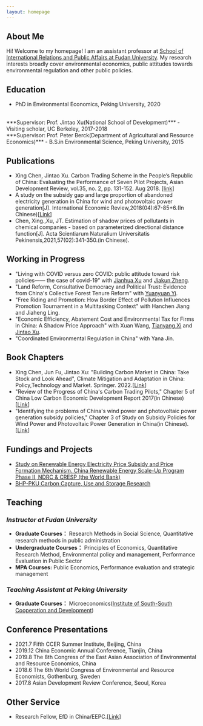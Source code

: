 ```yaml
---
layout: homepage
---
```


## About Me

Hi! Welcome to my homepage! I am an assistant professor at [School of International Relations and Public Affairs at Fudan University](https://sirpa.fudan.edu.cn/). My research interests broadly cover environmental economics, public attitudes towards environmental regulation and other public policies. 

## Education
- PhD in Environmental Economics, Peking University, 2020
<br>
***Supervisor: Prof. Jintao Xu(National School of Development)***
- Visiting scholar, UC Berkeley, 2017-2018
<br>
***Supervisor: Prof. Peter Berck(Department of Agricultural and Resource Economics)***
- B.S.in Environmental Science, Peking University, 2015

## Publications
- Xing Chen, Jintao Xu. Carbon Trading Scheme in the People’s Republic of China: Evaluating the Performance of Seven Pilot Projects, Asian Development Review, vol.35, no. 2, pp. 131-152. Aug 2018. [[link](https://direct.mit.edu/adev/article/35/2/131/9958/Carbon-Trading-Scheme-in-the-People-s-Republic-of)]
- A study on the subsidy gap and large proportion of abandoned electricity generation in China for wind and photovoltaic power generation[J]. International Economic Review,2018(04):67-85+6.(In Chinese)[[Link](https://kns.cnki.net/kcms/detail/detail.aspx?dbcode=CJFD&dbname=CJFDLAST2018&filename=GJPP201804005&uniplatform=NZKPT&v=MY23A1ckSLSZTyb5XPa4j7QkPXk3Y_fQJAJsdN2Jp5nJEjc-IgpmA_sNq0xJpMq2)]
- Chen, Xing.,Xu, JT. Estimation of shadow prices of pollutants in chemical companies - based on parameterized directional distance function[J]. Acta Scientiarum Naturalium Universitatis Pekinensis,2021,57(02):341-350.(in Chinese).

## Working in Progress
- "Living with COVID versus zero COVID: public attitude toward risk policies—— the case of covid-19" with [Jianhua Xu](https://www.ghd.pku.edu.cn/English/People/Faculty_fe5100f8d50a4875a92ad8991380a172/X_fe5100f8d50a4875a92ad8991380a172/XUjianhua/index.blk.htm) and [Jiakun Zheng](http://sf.ruc.edu.cn/info/1389/9164.htm).
- "Land Reform, Consultative Democracy and Political Trust: Evidence from China's Collective Forest Tenure Reform" with [Yuanyuan Yi](https://sites.google.com/view/yuanyuanyi/home).
- "Free Riding and Promotion: How Border Effect of Pollution Influences Promotion Tournament in a Multitasking Context" with Hanchen Jiang and Jiaheng Ling.
- "Economic Efficiency, Abatement Cost and Environmental Tax for Firms in China: A Shadow Price Approach" with Xuan Wang, [Tianyang Xi](https://www.xitianyang.com/) and [Jintao Xu](https://en.nsd.pku.edu.cn/faculty/fulltime/x/239550.htm).
- "Coordinated Environmental Regulation in China" with Yana Jin.

## Book Chapters
- Xing Chen, Jun Fu, Jintao Xu: "Building Carbon Market in China: Take Stock and Look Ahead", Climate Mitigation and Adaptation in China: Policy,Technology and Market.  Springer. 2022.[[Link](https://link.springer.com/book/10.1007/978-981-16-4310-1)]
- "Review of the Progress of China's Carbon Trading Pilots," Chapter 5 of China Low Carbon Economic Development Report 2017(in Chinese)[[Link](https://www.pishu.com.cn/skwx_ps/bookdetail?SiteID=14&ID=9313611)]
- "Identifying the problems of China's wind power and photovoltaic power generation subsidy policies," Chapter 3 of Study on Subsidy Policies for Wind Power and Photovoltaic Power Generation in China(in Chinese).[[Link](http://www.csspw.com.cn/booksdetail_15923_2075299_0.jhtml)]

## Fundings and Projects
- [Study on Renewable Energy Electricity Price Subsidy and Price Formation Mechanism. China Renewable Energy Scale-Up Program Phase II, NDRC & CRESP (the World Bank)](https://projects.worldbank.org/en/projects-operations/project-detail/P127033?lang=en)
- [BHP-PKU Carbon Capture, Use and Storage Research](https://www.nsd.pku.edu.cn/ccus/ccus/project/271707.htm)


## Teaching
### *Instructor at Fudan University*
- **Graduate Courses：** Research Methods in Social Science, Quantitative research methods in public administration
- **Undergraduate Courses：** Principles of Economics, Quantitative Research Method, Environmental policy and management, Performance Evaluation in Public Sector
- **MPA Courses:** Public Economics, Performance evaluation and strategic management

### *Teaching Assistant at Peking University*
- **Graduate Courses：** Microeconomics([Institute of South-South Cooperation and Development](https://www.isscad.pku.edu.cn/))


## Conference Presentations
- 2021.7  Fifth CCER Summer Institute, Beijing, China
- 2019.12 China Economic Annual Conference, Tianjin, China
- 2019.8 The 8th Congress of the East Asian Association of Environmental and Resource Economics, China
- 2018.6 The 6th World Congress of Environmental and Resource Economists, Gothenburg, Sweden
- 2017.8 Asian Development Review Conference, Seoul, Korea

## Other Service
- Research Fellow, EfD in China/EEPC.[[Link](https://www.efdinitiative.org/about-efd/people/chen-xing)]
